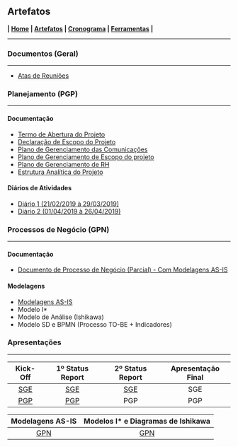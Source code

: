 ## Artefatos

**| [Home](https://github.com/jussararodrigues/4-periodo/blob/master/README.md) | 
[Artefatos](https://github.com/jussararodrigues/4-periodo/blob/master/pages/Artefatos.md) | 
[Cronograma](https://github.com/jussararodrigues/4-periodo/blob/master/pages/Cronograma.md) |
[Ferramentas](https://github.com/jussararodrigues/4-periodo/blob/master/pages/Ferramentas.md) |**

---

### Documentos (Geral)
---

- [Atas de Reuniões](https://github.com/jussararodrigues/4-periodo/tree/master/sge/Atas%20de%20Reuni%C3%B5es)

### Planejamento (PGP)
---

#### Documentação
- [Termo de Abertura do Projeto](https://github.com/jussararodrigues/4-periodo/blob/master/pgp/artefatos/Entregas%201/G-Suite%20-%20Termo%20de%20abertura%20de%20Projeto%20(Revisado).pdf)
- [Declaração de Escopo do Projeto](https://github.com/jussararodrigues/4-periodo/blob/master/pgp/artefatos/Entregas%202/Declara%C3%A7%C3%A3o%20de%20Escopo%20do%20Projeto%20.pdf)
- [Plano de Gerenciamento das Comunicações](https://github.com/jussararodrigues/4-periodo/blob/master/pgp/artefatos/Entregas%202/Plano%20de%20Gerenciamento%20das%20Comunica%C3%A7%C3%B5es.pdf)
- [Plano de Gerenciamento de Escopo do projeto](https://github.com/jussararodrigues/4-periodo/blob/master/pgp/artefatos/Entregas%202/Plano%20de%20Gerenciamento%20de%20Escopo%20do%20projeto.pdf)
- [Plano de Gerenciamento de RH](https://github.com/jussararodrigues/4-periodo/blob/master/pgp/artefatos/Entregas%202/Plano%20de%20Gerenciamento%20de%20RH.pdf)
- [Estrutura Analítica do Projeto](https://github.com/jussararodrigues/4-periodo/blob/master/pgp/artefatos/Entregas%202/EAP%20Descri%C3%A7%C3%A3o.pdf)

#### Diários de Atividades
- [Diário 1 (21/02/2019 à 29/03/2019)](https://github.com/jussararodrigues/4-periodo/blob/master/pgp/artefatos/Entregas%201/Di%C3%A1rio%20de%20Atividades%201%20(21-02%20-%2029-03).pdf)
- [Diário 2 (01/04/2019 à 26/04/2019)](https://github.com/jussararodrigues/4-periodo/blob/master/pgp/artefatos/Entregas%202/Di%C3%A1rio%20de%20Atividades%202%20(01_04%20%20-%2026_04).pdf)

### Processos de Negócio (GPN)
---

#### Documentação
- [Documento de Processo de Negócio (Parcial) - Com Modelagens AS-IS](https://github.com/jussararodrigues/4-periodo/blob/master/gpn/Plano%20de%20implanta%C3%A7%C3%A3o%20do%20m%C3%B3dulo%20de%20integra%C3%A7%C3%A3o%20%C3%BAnica%20.pdf)

#### Modelagens
- [Modelagens AS-IS](https://github.com/jussararodrigues/4-periodo/tree/master/gpn/Modelagens%20AS-IS)
- Modelo I*
- Modelo de Análise (Ishikawa)
- Modelo SD e BPMN (Processo TO-BE + Indicadores)

### Apresentações
---
| Kick-Off                                                | 1º Status Report                                          | 2º Status Report | Apresentação Final |
|:-------------------------------------------------------:|:---------------------------------------------------------:|:-------------:|:----------------:|
|[SGE](https://slides.com/myllenaalves/kickoff/fullscreen)|[SGE](https://slides.com/myllenaalves/kickoff-2/fullscreen)| [SGE](https://slides.com/myllenaalvesdelima/kickoff-1/fullscreen/)| SGE                |
|[PGP](https://slides.com/jussarasilva/kickoff/fullscreen)|[PGP](https://slides.com/jussarasilva/kickoff-1/fullscreen)| PGP              | PGP                |

| Modelagens AS-IS                                            | Modelos I* e Diagramas de Ishikawa                          |
|:-----------------------------------------------------------:|:-----------------------------------------------------------:|
| [GPN](https://slides.com/myllenaalves/kickoff-1/fullscreen) | [GPN](https://slides.com/jussarasilva/kickoff-2/fullscreen/)|
